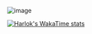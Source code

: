 
![image](https://github.com/FBCD1012/FBCD1012/assets/103885405/2761a131-cc63-4671-bbff-789b03a43a68)

<!--
**FBCD1012/FBCD1012** is a ✨ _special_ ✨ repository because its `README.md` (this file) appears on your GitHub profile.

Here are some ideas to get you started:

🔭 I’m currently working on ...
- 🌱 I’m currently learning ...
- 👯 I’m looking to collaborate on ...
- 🤔 I’m looking for help with ...
- 💬 Ask me about ...
- 📫 How to reach me: ...
- 😄 Pronouns:
- ⚡ Fun fact: ...
-->
[![Harlok's WakaTime stats](https://github-readme-stats.vercel.app/api/wakatime?username=FBCD1012)](https://github.com/anuraghazra/github-readme-stats)
